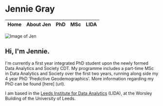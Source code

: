 # Jennie Gray

|Home | About Jen | PhD | MSc | LIDA | 
|---|---|---|---|---|

![Image of Jen](https://pbs.twimg.com/profile_images/820009850897887238/HKzFRITJ_400x400.jpg)

## Hi, I'm Jennie.

I'm currently a first year integrated PhD student upon the newly formed Data Analytics and Society CDT. My programme includes a part-time MSc in Data Analytics and Society over the first two years, running along side my 4 year PhD 'Predictive Geodemographics'. More information regarding my PhD can be found [here] (url). 


I am based in the [Leeds Institute for Data Analytics](www.lida.leeds.ac.uk) (LIDA), at the Worsley Building of the University of Leeds. 




